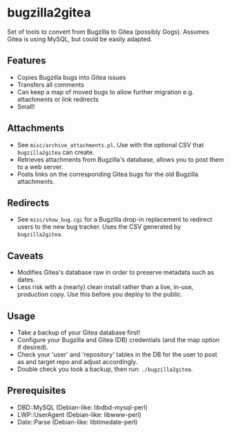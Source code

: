 # bugzilla2gitea
Set of tools to convert from Bugzilla to Gitea (possibly Gogs). Assumes Gitea is using MySQL, but could be easily adapted.

## Features
- Copies Bugzilla bugs into Gitea issues
- Transfers all comments
- Can keep a map of moved bugs to allow further migration e.g. attachments or link redirects
- Small!

## Attachments
- See `misc/archive_attachments.pl`. Use with the optional CSV that `bugzilla2gitea` can create.
- Retrieves attachments from Bugzilla's database, allows you to post them to a web server.
- Posts links on the corresponding Gitea bugs for the old Bugzilla attachments.

## Redirects
- See `misc/show_bug.cgi` for a Bugzilla drop-in replacement to redirect users to the new bug tracker. Uses the CSV generated by `bugzilla2gitea`.

## Caveats
- Modifies Gitea's database raw in order to preserve metadata such as dates.
- Less risk with a (nearly) clean install rather than a live, in-use, production copy. Use this before you deploy to the public.

## Usage
- Take a backup of your Gitea database first!
- Configure your Bugzilla and Gitea (DB) credentials (and the map option if desired).
- Check your 'user' and 'repository' tables in the DB for the user to post as and target repo and adjust accordingly.
- Double check you took a backup, then run: `./bugzilla2gitea`.

## Prerequisites
- DBD::MySQL (Debian-like: libdbd-mysql-perl)
- LWP::UserAgent (Debian-like: libwww-perl)
- Date::Parse (Debian-like: libtimedate-perl)

